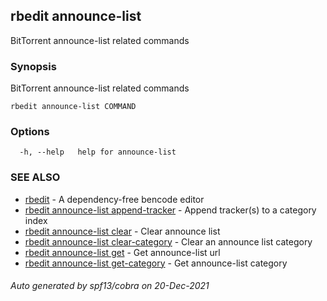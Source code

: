 ## rbedit announce-list

BitTorrent announce-list related commands

### Synopsis


BitTorrent announce-list related commands

```
rbedit announce-list COMMAND
```

### Options

```
  -h, --help   help for announce-list
```

### SEE ALSO

* [rbedit](rbedit.md)	 - A dependency-free bencode editor
* [rbedit announce-list append-tracker](rbedit_announce-list_append-tracker.md)	 - Append tracker(s) to a category index
* [rbedit announce-list clear](rbedit_announce-list_clear.md)	 - Clear announce list
* [rbedit announce-list clear-category](rbedit_announce-list_clear-category.md)	 - Clear an announce list category
* [rbedit announce-list get](rbedit_announce-list_get.md)	 - Get announce-list url
* [rbedit announce-list get-category](rbedit_announce-list_get-category.md)	 - Get announce-list category

###### Auto generated by spf13/cobra on 20-Dec-2021
